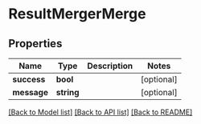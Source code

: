 # ResultMergerMerge

## Properties
Name | Type | Description | Notes
------------ | ------------- | ------------- | -------------
**success** | **bool** |  | [optional] 
**message** | **string** |  | [optional] 

[[Back to Model list]](../README.md#documentation-for-models) [[Back to API list]](../README.md#documentation-for-api-endpoints) [[Back to README]](../README.md)


